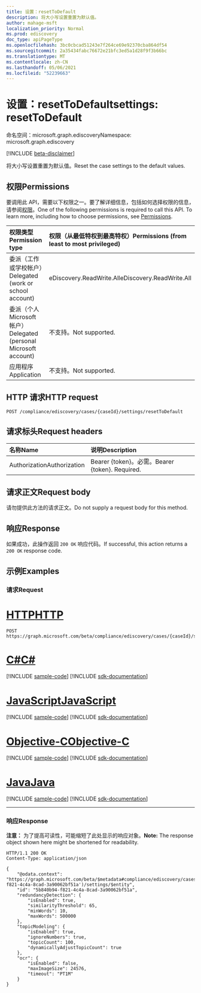 ```yaml
---
title: 设置：resetToDefault
description: 将大小写设置重置为默认值。
author: mahage-msft
localization_priority: Normal
ms.prod: ediscovery
doc_type: apiPageType
ms.openlocfilehash: 3bc0cbcad51243e7f264ce69e92370cba864df54
ms.sourcegitcommit: 2a35434fabc76672e21bfc3ed5a1d28f9f3b66bc
ms.translationtype: MT
ms.contentlocale: zh-CN
ms.lasthandoff: 05/06/2021
ms.locfileid: "52239663"
---
```

# <a name="settings-resettodefault"></a><span data-ttu-id="98d5d-103">设置：resetToDefault</span><span class="sxs-lookup"><span data-stu-id="98d5d-103">settings: resetToDefault</span></span>

<span data-ttu-id="98d5d-104">命名空间：microsoft.graph.ediscovery</span><span class="sxs-lookup"><span data-stu-id="98d5d-104">Namespace: microsoft.graph.ediscovery</span></span>

[!INCLUDE [beta-disclaimer](../../includes/beta-disclaimer.md)]

<span data-ttu-id="98d5d-105">将大小写设置重置为默认值。</span><span class="sxs-lookup"><span data-stu-id="98d5d-105">Reset the case settings to the default values.</span></span>

## <a name="permissions"></a><span data-ttu-id="98d5d-106">权限</span><span class="sxs-lookup"><span data-stu-id="98d5d-106">Permissions</span></span>

<span data-ttu-id="98d5d-p101">要调用此 API，需要以下权限之一。要了解详细信息，包括如何选择权限的信息，请参阅[权限](/graph/permissions-reference)。</span><span class="sxs-lookup"><span data-stu-id="98d5d-p101">One of the following permissions is required to call this API. To learn more, including how to choose permissions, see [Permissions](/graph/permissions-reference).</span></span>

|<span data-ttu-id="98d5d-109">权限类型</span><span class="sxs-lookup"><span data-stu-id="98d5d-109">Permission type</span></span>|<span data-ttu-id="98d5d-110">权限（从最低特权到最高特权）</span><span class="sxs-lookup"><span data-stu-id="98d5d-110">Permissions (from least to most privileged)</span></span>|
|:---|:---|
|<span data-ttu-id="98d5d-111">委派（工作或学校帐户）</span><span class="sxs-lookup"><span data-stu-id="98d5d-111">Delegated (work or school account)</span></span>|<span data-ttu-id="98d5d-112">eDiscovery.ReadWrite.All</span><span class="sxs-lookup"><span data-stu-id="98d5d-112">eDiscovery.ReadWrite.All</span></span>|
|<span data-ttu-id="98d5d-113">委派（个人 Microsoft 帐户）</span><span class="sxs-lookup"><span data-stu-id="98d5d-113">Delegated (personal Microsoft account)</span></span>|<span data-ttu-id="98d5d-114">不支持。</span><span class="sxs-lookup"><span data-stu-id="98d5d-114">Not supported.</span></span>|
|<span data-ttu-id="98d5d-115">应用程序</span><span class="sxs-lookup"><span data-stu-id="98d5d-115">Application</span></span>|<span data-ttu-id="98d5d-116">不支持。</span><span class="sxs-lookup"><span data-stu-id="98d5d-116">Not supported.</span></span>|

## <a name="http-request"></a><span data-ttu-id="98d5d-117">HTTP 请求</span><span class="sxs-lookup"><span data-stu-id="98d5d-117">HTTP request</span></span>

<!-- {
  "blockType": "ignored"
}
-->

``` http
POST /compliance/ediscovery/cases/{caseId}/settings/resetToDefault
```

## <a name="request-headers"></a><span data-ttu-id="98d5d-118">请求标头</span><span class="sxs-lookup"><span data-stu-id="98d5d-118">Request headers</span></span>

|<span data-ttu-id="98d5d-119">名称</span><span class="sxs-lookup"><span data-stu-id="98d5d-119">Name</span></span>|<span data-ttu-id="98d5d-120">说明</span><span class="sxs-lookup"><span data-stu-id="98d5d-120">Description</span></span>|
|:---|:---|
|<span data-ttu-id="98d5d-121">Authorization</span><span class="sxs-lookup"><span data-stu-id="98d5d-121">Authorization</span></span>|<span data-ttu-id="98d5d-p102">Bearer {token}。必需。</span><span class="sxs-lookup"><span data-stu-id="98d5d-p102">Bearer {token}. Required.</span></span>|

## <a name="request-body"></a><span data-ttu-id="98d5d-124">请求正文</span><span class="sxs-lookup"><span data-stu-id="98d5d-124">Request body</span></span>

<span data-ttu-id="98d5d-125">请勿提供此方法的请求正文。</span><span class="sxs-lookup"><span data-stu-id="98d5d-125">Do not supply a request body for this method.</span></span>

## <a name="response"></a><span data-ttu-id="98d5d-126">响应</span><span class="sxs-lookup"><span data-stu-id="98d5d-126">Response</span></span>

<span data-ttu-id="98d5d-127">如果成功，此操作返回 `200 OK` 响应代码。</span><span class="sxs-lookup"><span data-stu-id="98d5d-127">If successful, this action returns a `200 OK` response code.</span></span>

## <a name="examples"></a><span data-ttu-id="98d5d-128">示例</span><span class="sxs-lookup"><span data-stu-id="98d5d-128">Examples</span></span>

### <a name="request"></a><span data-ttu-id="98d5d-129">请求</span><span class="sxs-lookup"><span data-stu-id="98d5d-129">Request</span></span>


# <a name="http"></a>[<span data-ttu-id="98d5d-130">HTTP</span><span class="sxs-lookup"><span data-stu-id="98d5d-130">HTTP</span></span>](#tab/http)
<!-- {
  "blockType": "request",
  "name": "settings_resettodefault"
}
-->

``` http
POST https://graph.microsoft.com/beta/compliance/ediscovery/cases/{caseId}/settings/resetToDefault
```
# <a name="c"></a>[<span data-ttu-id="98d5d-131">C#</span><span class="sxs-lookup"><span data-stu-id="98d5d-131">C#</span></span>](#tab/csharp)
[!INCLUDE [sample-code](../includes/snippets/csharp/settings-resettodefault-csharp-snippets.md)]
[!INCLUDE [sdk-documentation](../includes/snippets/snippets-sdk-documentation-link.md)]

# <a name="javascript"></a>[<span data-ttu-id="98d5d-132">JavaScript</span><span class="sxs-lookup"><span data-stu-id="98d5d-132">JavaScript</span></span>](#tab/javascript)
[!INCLUDE [sample-code](../includes/snippets/javascript/settings-resettodefault-javascript-snippets.md)]
[!INCLUDE [sdk-documentation](../includes/snippets/snippets-sdk-documentation-link.md)]

# <a name="objective-c"></a>[<span data-ttu-id="98d5d-133">Objective-C</span><span class="sxs-lookup"><span data-stu-id="98d5d-133">Objective-C</span></span>](#tab/objc)
[!INCLUDE [sample-code](../includes/snippets/objc/settings-resettodefault-objc-snippets.md)]
[!INCLUDE [sdk-documentation](../includes/snippets/snippets-sdk-documentation-link.md)]

# <a name="java"></a>[<span data-ttu-id="98d5d-134">Java</span><span class="sxs-lookup"><span data-stu-id="98d5d-134">Java</span></span>](#tab/java)
[!INCLUDE [sample-code](../includes/snippets/java/settings-resettodefault-java-snippets.md)]
[!INCLUDE [sdk-documentation](../includes/snippets/snippets-sdk-documentation-link.md)]

---


### <a name="response"></a><span data-ttu-id="98d5d-135">响应</span><span class="sxs-lookup"><span data-stu-id="98d5d-135">Response</span></span>

<span data-ttu-id="98d5d-136">**注意：** 为了提高可读性，可能缩短了此处显示的响应对象。</span><span class="sxs-lookup"><span data-stu-id="98d5d-136">**Note:** The response object shown here might be shortened for readability.</span></span>
<!-- {
  "blockType": "response",
  "truncated": true,
  "@odata.type": "microsoft.graph.ediscovery.settings"
}
-->

``` http
HTTP/1.1 200 OK
Content-Type: application/json

{
    "@odata.context": "https://graph.microsoft.com/beta/$metadata#compliance/ediscovery/cases('5b840b94-f821-4c4a-8cad-3a90062bf51a')/settings/$entity",
    "id": "5b840b94-f821-4c4a-8cad-3a90062bf51a",
    "redundancyDetection": {
        "isEnabled": true,
        "similarityThreshold": 65,
        "minWords": 10,
        "maxWords": 500000
    },
    "topicModeling": {
        "isEnabled": true,
        "ignoreNumbers": true,
        "topicCount": 100,
        "dynamicallyAdjustTopicCount": true
    },
    "ocr": {
        "isEnabled": false,
        "maxImageSize": 24576,
        "timeout": "PT1M"
    }
}
```
